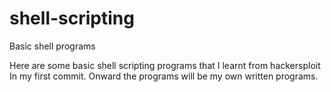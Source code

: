 # shell-scripting
Basic shell programs

Here are some basic shell scripting programs that I learnt from hackersploit In my first commit.
Onward the programs will be my own written programs.
